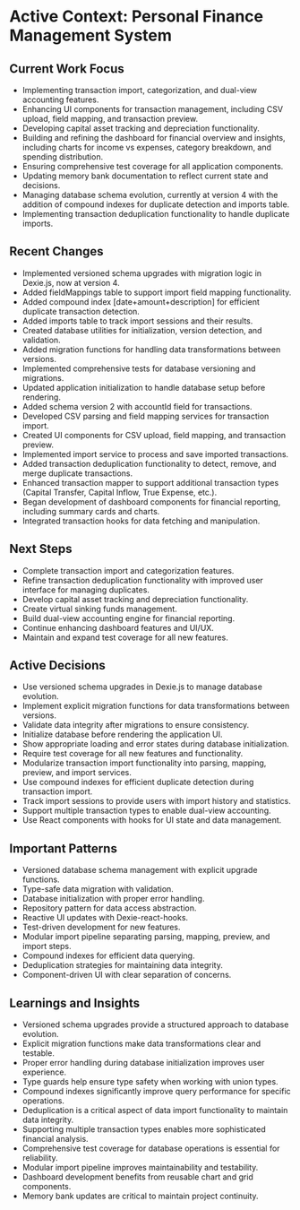 # Active Context: Personal Finance Management System

## Current Work Focus
- Implementing transaction import, categorization, and dual-view accounting features.
- Enhancing UI components for transaction management, including CSV upload, field mapping, and transaction preview.
- Developing capital asset tracking and depreciation functionality.
- Building and refining the dashboard for financial overview and insights, including charts for income vs expenses, category breakdown, and spending distribution.
- Ensuring comprehensive test coverage for all application components.
- Updating memory bank documentation to reflect current state and decisions.
- Managing database schema evolution, currently at version 4 with the addition of compound indexes for duplicate detection and imports table.
- Implementing transaction deduplication functionality to handle duplicate imports.

## Recent Changes
- Implemented versioned schema upgrades with migration logic in Dexie.js, now at version 4.
- Added fieldMappings table to support import field mapping functionality.
- Added compound index [date+amount+description] for efficient duplicate transaction detection.
- Added imports table to track import sessions and their results.
- Created database utilities for initialization, version detection, and validation.
- Added migration functions for handling data transformations between versions.
- Implemented comprehensive tests for database versioning and migrations.
- Updated application initialization to handle database setup before rendering.
- Added schema version 2 with accountId field for transactions.
- Developed CSV parsing and field mapping services for transaction import.
- Created UI components for CSV upload, field mapping, and transaction preview.
- Implemented import service to process and save imported transactions.
- Added transaction deduplication functionality to detect, remove, and merge duplicate transactions.
- Enhanced transaction mapper to support additional transaction types (Capital Transfer, Capital Inflow, True Expense, etc.).
- Began development of dashboard components for financial reporting, including summary cards and charts.
- Integrated transaction hooks for data fetching and manipulation.

## Next Steps
- Complete transaction import and categorization features.
- Refine transaction deduplication functionality with improved user interface for managing duplicates.
- Develop capital asset tracking and depreciation functionality.
- Create virtual sinking funds management.
- Build dual-view accounting engine for financial reporting.
- Continue enhancing dashboard features and UI/UX.
- Maintain and expand test coverage for all new features.

## Active Decisions
- Use versioned schema upgrades in Dexie.js to manage database evolution.
- Implement explicit migration functions for data transformations between versions.
- Validate data integrity after migrations to ensure consistency.
- Initialize database before rendering the application UI.
- Show appropriate loading and error states during database initialization.
- Require test coverage for all new features and functionality.
- Modularize transaction import functionality into parsing, mapping, preview, and import services.
- Use compound indexes for efficient duplicate detection during transaction import.
- Track import sessions to provide users with import history and statistics.
- Support multiple transaction types to enable dual-view accounting.
- Use React components with hooks for UI state and data management.

## Important Patterns
- Versioned database schema management with explicit upgrade functions.
- Type-safe data migration with validation.
- Database initialization with proper error handling.
- Repository pattern for data access abstraction.
- Reactive UI updates with Dexie-react-hooks.
- Test-driven development for new features.
- Modular import pipeline separating parsing, mapping, preview, and import steps.
- Compound indexes for efficient data querying.
- Deduplication strategies for maintaining data integrity.
- Component-driven UI with clear separation of concerns.

## Learnings and Insights
- Versioned schema upgrades provide a structured approach to database evolution.
- Explicit migration functions make data transformations clear and testable.
- Proper error handling during database initialization improves user experience.
- Type guards help ensure type safety when working with union types.
- Compound indexes significantly improve query performance for specific operations.
- Deduplication is a critical aspect of data import functionality to maintain data integrity.
- Supporting multiple transaction types enables more sophisticated financial analysis.
- Comprehensive test coverage for database operations is essential for reliability.
- Modular import pipeline improves maintainability and testability.
- Dashboard development benefits from reusable chart and grid components.
- Memory bank updates are critical to maintain project continuity.
